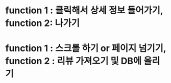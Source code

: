 # function 1 : 클릭해서 상세 정보 들어가기, function 2: 나가기  
# function 1 : 스크롤 하기 or 페이지 넘기기, function 2 : 리뷰 가져오기 및 DB에 올리기
